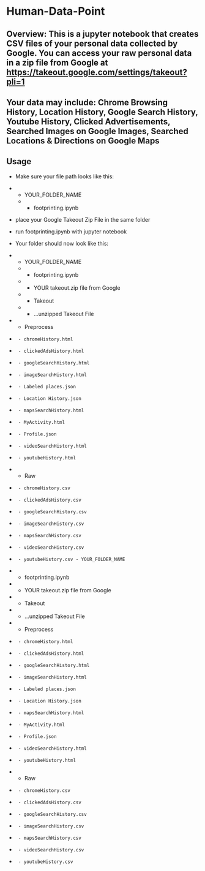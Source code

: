 # Human-Data-Point
## Overview: This is a jupyter notebook that creates CSV files of your personal data collected by Google. You can access your raw personal data in a zip file from Google at https://takeout.google.com/settings/takeout?pli=1

## Your data may include: Chrome Browsing History, Location History, Google Search History, Youtube History, Clicked Advertisements, Searched Images on Google Images, Searched Locations & Directions on Google Maps

## Usage
* Make sure your file path looks like this:

* - YOUR_FOLDER_NAME
  * - footprinting.ipynb

* place your Google Takeout Zip File in the same folder
* run footprinting.ipynb with jupyter notebook

* Your folder should now look like this:

* - YOUR_FOLDER_NAME
  *    - footprinting.ipynb
  *    - YOUR takeout.zip file from Google
  *    - Takeout
  *    - ...unzipped Takeout File
*    - Preprocess
  *      - chromeHistory.html
  *      - clickedAdsHistory.html
  *      - googleSearchHistory.html
  *      - imageSearchHistory.html
  *      - Labeled places.json
  *      - Location History.json
  *      - mapsSearchHistory.html
  *      - MyActivity.html
  *      - Profile.json
  *      - videoSearchHistory.html
  *      - youtubeHistory.html
*    - Raw
*      - chromeHistory.csv
*      - clickedAdsHistory.csv
*      - googleSearchHistory.csv
*      - imageSearchHistory.csv
*      - mapsSearchHistory.csv
*      - videoSearchHistory.csv
*      - youtubeHistory.csv - YOUR_FOLDER_NAME
*    - footprinting.ipynb
*    - YOUR takeout.zip file from Google
*    - Takeout
  *    - ...unzipped Takeout File
*    - Preprocess
  *      - chromeHistory.html
  *      - clickedAdsHistory.html
  *      - googleSearchHistory.html
  *      - imageSearchHistory.html
  *      - Labeled places.json
  *      - Location History.json
  *      - mapsSearchHistory.html
  *      - MyActivity.html
  *      - Profile.json
  *      - videoSearchHistory.html
  *      - youtubeHistory.html
*    - Raw
  *      - chromeHistory.csv
  *      - clickedAdsHistory.csv
  *      - googleSearchHistory.csv
  *      - imageSearchHistory.csv
  *      - mapsSearchHistory.csv
  *      - videoSearchHistory.csv
  *      - youtubeHistory.csv
